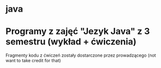 # java

# Programy z zajęć "Jezyk Java" z 3 semestru (wykład + ćwiczenia) 
Fragmenty kodu z ćwiczeń zostały dostarczone przez prowadzącego (not want to take credit for that)

